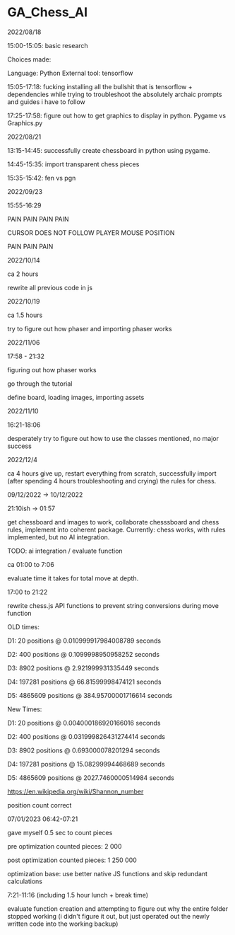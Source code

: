 # GA_Chess_AI



2022/08/18

15:00-15:05: basic research

Choices made:

Language: Python External tool: tensorflow

15:05-17:18: fucking installing all the bullshit that is tensorflow + dependencies while trying to troubleshoot the absolutely archaic prompts and guides i have to follow

17:25-17:58: figure out how to get graphics to display in python. Pygame vs Graphics.py

2022/08/21

13:15-14:45: successfully create chessboard in python using pygame.

14:45-15:35: import transparent chess pieces

15:35-15:42: fen vs pgn

2022/09/23

15:55-16:29

PAIN PAIN PAIN PAIN

CURSOR DOES NOT FOLLOW PLAYER MOUSE POSITION

PAIN PAIN PAIN

2022/10/14

ca 2 hours

rewrite all previous code in js

2022/10/19

ca 1.5 hours

try to figure out how phaser and importing phaser works

2022/11/06

17:58 - 21:32

figuring out how phaser works

go through the tutorial

define board, loading images, importing assets

2022/11/10

16:21-18:06

desperately try to figure out how to use the classes mentioned, no major success

2022/12/4

ca 4 hours
give up, restart everything from scratch, successfully import (after spending 4 hours troubleshooting and crying) the rules for chess.

09/12/2022 -> 10/12/2022 

21:10ish -> 01:57

get chessboard and images to work, collaborate chesssboard and chess rules, implement into coherent package. Currently: chess works, with rules implemented, but no AI integration.

TODO: ai integration / evaluate function


ca 01:00 to 7:06

evaluate time it takes for total move at depth.

17:00 to 21:22

rewrite chess.js API functions to prevent string conversions during move function


OLD times:

D1: 20 positions @ 0.010999917984008789 seconds

D2: 400 positions @ 0.1099998950958252 seconds

D3: 8902 positions @ 2.921999931335449 seconds

D4: 197281 positions @ 66.81599998474121 seconds

D5: 4865609 positions @ 384.95700001716614 seconds


New Times:

D1: 20 positions @ 0.004000186920166016 seconds

D2: 400 positions @ 0.031999826431274414 seconds

D3: 8902 positions @ 0.693000078201294 seconds

D4: 197281 positions @ 15.08299994468689 seconds

D5: 4865609 positions @ 2027.7460000514984 seconds


https://en.wikipedia.org/wiki/Shannon_number

position count correct

07/01/2023
06:42-07:21

gave myself 0.5 sec to count pieces

pre optimization counted pieces: 2 000

post optimization counted pieces: 1 250 000

optimization base: use better native JS functions and skip redundant calculations


7:21-11:16 (including 1.5 hour lunch + break time)

evaluate function creation and attempting to figure out why the entire folder stopped working (i didn't figure it out, but just operated out the newly written code into the working backup)
